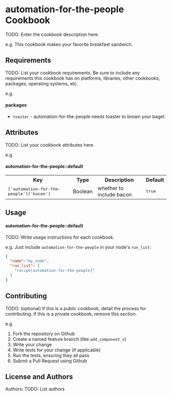 automation-for-the-people Cookbook
==================================
TODO: Enter the cookbook description here.

e.g.
This cookbook makes your favorite breakfast sandwich.

Requirements
------------
TODO: List your cookbook requirements. Be sure to include any requirements this cookbook has on platforms, libraries, other cookbooks, packages, operating systems, etc.

e.g.
#### packages
- `toaster` - automation-for-the-people needs toaster to brown your bagel.

Attributes
----------
TODO: List your cookbook attributes here.

e.g.
#### automation-for-the-people::default
<table>
  <tr>
    <th>Key</th>
    <th>Type</th>
    <th>Description</th>
    <th>Default</th>
  </tr>
  <tr>
    <td><tt>['automation-for-the-people']['bacon']</tt></td>
    <td>Boolean</td>
    <td>whether to include bacon</td>
    <td><tt>true</tt></td>
  </tr>
</table>

Usage
-----
#### automation-for-the-people::default
TODO: Write usage instructions for each cookbook.

e.g.
Just include `automation-for-the-people` in your node's `run_list`:

```json
{
  "name":"my_node",
  "run_list": [
    "recipe[automation-for-the-people]"
  ]
}
```

Contributing
------------
TODO: (optional) If this is a public cookbook, detail the process for contributing. If this is a private cookbook, remove this section.

e.g.
1. Fork the repository on Github
2. Create a named feature branch (like `add_component_x`)
3. Write your change
4. Write tests for your change (if applicable)
5. Run the tests, ensuring they all pass
6. Submit a Pull Request using Github

License and Authors
-------------------
Authors: TODO: List authors
